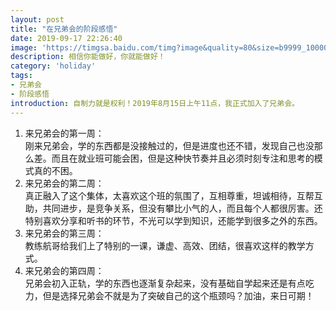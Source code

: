 ```yaml
---
layout: post
title: "在兄弟会的阶段感悟"
date: 2019-09-17 22:26:40
image: 'https://timgsa.baidu.com/timg?image&quality=80&size=b9999_10000&sec=1567332258011&di=ac638863245e4ee2964cfbe05bbb08ae&imgtype=0&src=http%3A%2F%2Fimg.daimg.com%2Fuploads%2Fallimg%2F190313%2F1-1Z3132324100-L.jpg'
description: 相信你能做好，你就能做好！
category: 'holiday'
tags:
- 兄弟会
- 阶段感悟
introduction: 自制力就是权利！2019年8月15日上午11点，我正式加入了兄弟会。
---
```


1. 来兄弟会的第一周：  
    刚来兄弟会，学的东西都是没接触过的，但是进度也还不错，发现自己也没那么差。而且在就业班可能会困，但是这种快节奏并且必须时刻专注和思考的模式真的不困。  
2. 来兄弟会的第二周：  
    真正融入了这个集体，太喜欢这个班的氛围了，互相尊重，坦诚相待，互帮互助，共同进步，是竞争关系，但没有攀比小气的人，而且每个人都很厉害。还特别喜欢分享和听书的环节，不光可以学到知识，还能学到很多之外的东西。  
3. 来兄弟会的第三周：  
    教练航哥给我们上了特别的一课，谦虚、高效、团结，很喜欢这样的教学方式。  
4. 来兄弟会的第四周：  
    兄弟会初入正轨，学的东西也逐渐复杂起来，没有基础自学起来还是有点吃力，但是选择兄弟会不就是为了突破自己的这个瓶颈吗？加油，来日可期！  




